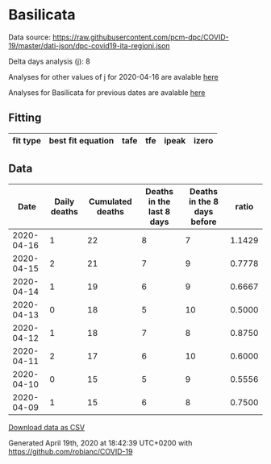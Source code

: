 # Basilicata

Data source: https://raw.githubusercontent.com/pcm-dpc/COVID-19/master/dati-json/dpc-covid19-ita-regioni.json

Delta days analysis (j): 8

Analyses for other values of j for 2020-04-16 are avalable [here](../2020-04-16/README.md)

Analyses for Basilicata for previous dates are avalable [here](../README.md)

## Fitting 
|fit type|best fit equation|tafe|tfe|ipeak|izero|
|-------|-----|--------|------|---|---|

## Data
|Date|Daily deaths|Cumulated deaths|Deaths in the last 8 days|Deaths in the 8 days before|ratio|
|----|----------|-----------|-------|--------------------|-----|
|2020-04-16|1|22|8|7|1.1429|
|2020-04-15|2|21|7|9|0.7778|
|2020-04-14|1|19|6|9|0.6667|
|2020-04-13|0|18|5|10|0.5000|
|2020-04-12|1|18|7|8|0.8750|
|2020-04-11|2|17|6|10|0.6000|
|2020-04-10|0|15|5|9|0.5556|
|2020-04-09|1|15|6|8|0.7500|

[Download data as CSV](COVID-19_basilicata_j8_2020-04-16.csv)

Generated April 19th, 2020 at 18:42:39 UTC+0200 with https://github.com/robianc/COVID-19
